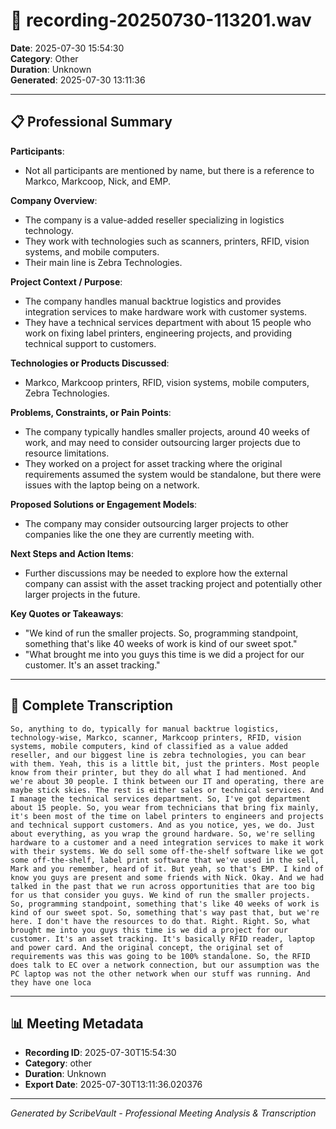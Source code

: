 # 📄 recording-20250730-113201.wav

**Date**: 2025-07-30 15:54:30  
**Category**: Other  
**Duration**: Unknown  
**Generated**: 2025-07-30 13:11:36

---

## 📋 Professional Summary

**Participants**:
- Not all participants are mentioned by name, but there is a reference to Markco, Markcoop, Nick, and EMP.

**Company Overview**:
- The company is a value-added reseller specializing in logistics technology.
- They work with technologies such as scanners, printers, RFID, vision systems, and mobile computers.
- Their main line is Zebra Technologies.

**Project Context / Purpose**:
- The company handles manual backtrue logistics and provides integration services to make hardware work with customer systems.
- They have a technical services department with about 15 people who work on fixing label printers, engineering projects, and providing technical support to customers.

**Technologies or Products Discussed**:
- Markco, Markcoop printers, RFID, vision systems, mobile computers, Zebra Technologies.

**Problems, Constraints, or Pain Points**:
- The company typically handles smaller projects, around 40 weeks of work, and may need to consider outsourcing larger projects due to resource limitations.
- They worked on a project for asset tracking where the original requirements assumed the system would be standalone, but there were issues with the laptop being on a network.

**Proposed Solutions or Engagement Models**:
- The company may consider outsourcing larger projects to other companies like the one they are currently meeting with.

**Next Steps and Action Items**:
- Further discussions may be needed to explore how the external company can assist with the asset tracking project and potentially other larger projects in the future.

**Key Quotes or Takeaways**:
- "We kind of run the smaller projects. So, programming standpoint, something that's like 40 weeks of work is kind of our sweet spot."
- "What brought me into you guys this time is we did a project for our customer. It's an asset tracking."

---

## 📝 Complete Transcription

```
So, anything to do, typically for manual backtrue logistics, technology-wise, Markco, scanner, Markcoop printers, RFID, vision systems, mobile computers, kind of classified as a value added reseller, and our biggest line is zebra technologies, you can bear with them. Yeah, this is a little bit, just the printers. Most people know from their printer, but they do all what I had mentioned. And we're about 30 people. I think between our IT and operating, there are maybe stick skies. The rest is either sales or technical services. And I manage the technical services department. So, I've got department about 15 people. So, you wear from technicians that bring fix mainly, it's been most of the time on label printers to engineers and projects and technical support customers. And as you notice, yes, we do. Just about everything, as you wrap the ground hardware. So, we're selling hardware to a customer and a need integration services to make it work with their systems. We do sell some off-the-shelf software like we got some off-the-shelf, label print software that we've used in the sell, Mark and you remember, heard of it. But yeah, so that's EMP. I kind of know you guys are present and some friends with Nick. Okay. And we had talked in the past that we run across opportunities that are too big for us that consider you guys. We kind of run the smaller projects. So, programming standpoint, something that's like 40 weeks of work is kind of our sweet spot. So, something that's way past that, but we're here. I don't have the resources to do that. Right. Right. So, what brought me into you guys this time is we did a project for our customer. It's an asset tracking. It's basically RFID reader, laptop and power card. And the original concept, the original set of requirements was this was going to be 100% standalone. So, the RFID does talk to EC over a network connection, but our assumption was the PC laptop was not the other network when our stuff was running. And they have one loca
```

---

## 📊 Meeting Metadata

- **Recording ID**: 2025-07-30T15:54:30
- **Category**: other
- **Duration**: Unknown
- **Export Date**: 2025-07-30T13:11:36.020376

---

*Generated by ScribeVault - Professional Meeting Analysis & Transcription*
